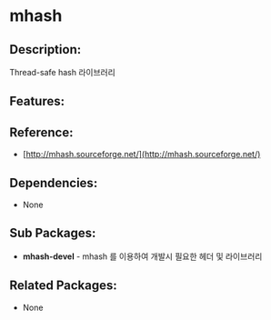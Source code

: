 # mhash

## Description:

Thread-safe hash 라이브러리

## Features:

## Reference:

* [http://mhash.sourceforge.net/](http://mhash.sourceforge.net/)

## Dependencies:

* None

## Sub Packages:

* **mhash-devel** - mhash 를 이용하여 개발시 필요한 헤더 및 라이브러리

## Related Packages:

* None

